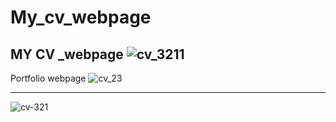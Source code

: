 # My_cv_webpage



MY CV _webpage
![cv_3211](https://user-images.githubusercontent.com/102236043/177542531-3a492e5b-f2a2-4ee0-84ca-b35b1c4fe9be.jpg)
--------------------------------------------------------------------------------------------------------------

Portfolio webpage
![cv_23](https://user-images.githubusercontent.com/102236043/177542502-9f2a5ac9-271f-45e6-9761-9faeb8587eb5.jpg)

---------------------------------------------------------------------------------------------------------------
![cv-321](https://user-images.githubusercontent.com/102236043/177542542-f2c11b6b-9a76-4183-bdba-07f6138d732a.jpg)
